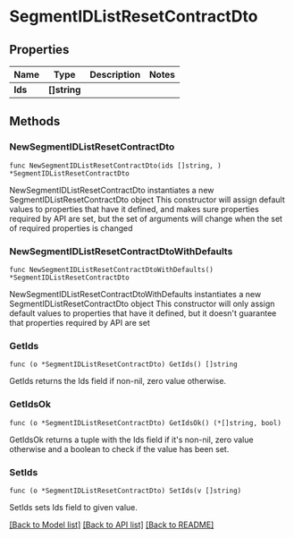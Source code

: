 # SegmentIDListResetContractDto

## Properties

Name | Type | Description | Notes
------------ | ------------- | ------------- | -------------
**Ids** | **[]string** |  | 

## Methods

### NewSegmentIDListResetContractDto

`func NewSegmentIDListResetContractDto(ids []string, ) *SegmentIDListResetContractDto`

NewSegmentIDListResetContractDto instantiates a new SegmentIDListResetContractDto object
This constructor will assign default values to properties that have it defined,
and makes sure properties required by API are set, but the set of arguments
will change when the set of required properties is changed

### NewSegmentIDListResetContractDtoWithDefaults

`func NewSegmentIDListResetContractDtoWithDefaults() *SegmentIDListResetContractDto`

NewSegmentIDListResetContractDtoWithDefaults instantiates a new SegmentIDListResetContractDto object
This constructor will only assign default values to properties that have it defined,
but it doesn't guarantee that properties required by API are set

### GetIds

`func (o *SegmentIDListResetContractDto) GetIds() []string`

GetIds returns the Ids field if non-nil, zero value otherwise.

### GetIdsOk

`func (o *SegmentIDListResetContractDto) GetIdsOk() (*[]string, bool)`

GetIdsOk returns a tuple with the Ids field if it's non-nil, zero value otherwise
and a boolean to check if the value has been set.

### SetIds

`func (o *SegmentIDListResetContractDto) SetIds(v []string)`

SetIds sets Ids field to given value.



[[Back to Model list]](../README.md#documentation-for-models) [[Back to API list]](../README.md#documentation-for-api-endpoints) [[Back to README]](../README.md)


